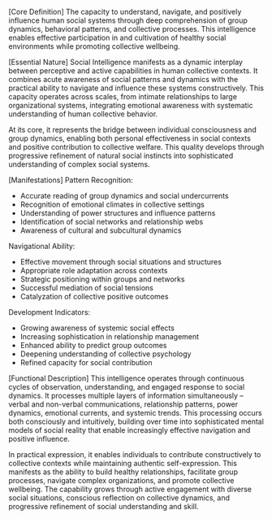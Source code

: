 [Core Definition]
The capacity to understand, navigate, and positively influence human social systems through deep comprehension of group dynamics, behavioral patterns, and collective processes. This intelligence enables effective participation in and cultivation of healthy social environments while promoting collective wellbeing.

[Essential Nature]
Social Intelligence manifests as a dynamic interplay between perceptive and active capabilities in human collective contexts. It combines acute awareness of social patterns and dynamics with the practical ability to navigate and influence these systems constructively. This capacity operates across scales, from intimate relationships to large organizational systems, integrating emotional awareness with systematic understanding of human collective behavior.

At its core, it represents the bridge between individual consciousness and group dynamics, enabling both personal effectiveness in social contexts and positive contribution to collective welfare. This quality develops through progressive refinement of natural social instincts into sophisticated understanding of complex social systems.

[Manifestations]
Pattern Recognition:
- Accurate reading of group dynamics and social undercurrents
- Recognition of emotional climates in collective settings
- Understanding of power structures and influence patterns
- Identification of social networks and relationship webs
- Awareness of cultural and subcultural dynamics

Navigational Ability:
- Effective movement through social situations and structures
- Appropriate role adaptation across contexts
- Strategic positioning within groups and networks
- Successful mediation of social tensions
- Catalyzation of collective positive outcomes

Development Indicators:
- Growing awareness of systemic social effects
- Increasing sophistication in relationship management
- Enhanced ability to predict group outcomes
- Deepening understanding of collective psychology
- Refined capacity for social contribution

[Functional Description]
This intelligence operates through continuous cycles of observation, understanding, and engaged response to social dynamics. It processes multiple layers of information simultaneously – verbal and non-verbal communications, relationship patterns, power dynamics, emotional currents, and systemic trends. This processing occurs both consciously and intuitively, building over time into sophisticated mental models of social reality that enable increasingly effective navigation and positive influence.

In practical expression, it enables individuals to contribute constructively to collective contexts while maintaining authentic self-expression. This manifests as the ability to build healthy relationships, facilitate group processes, navigate complex organizations, and promote collective wellbeing. The capability grows through active engagement with diverse social situations, conscious reflection on collective dynamics, and progressive refinement of social understanding and skill.